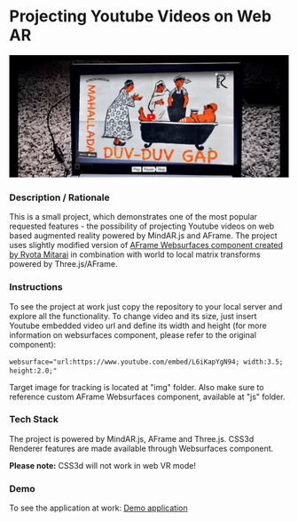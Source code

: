 # Projecting Youtube Videos on Web AR
<img alt="Screenshot" src="img/screenshot.jpg" width="600">

### **Description / Rationale**
This is a small project, which demonstrates one of the most popular requested features - the possibility of projecting Youtube videos on web based augmented reality powered by MindAR.js and AFrame. The project uses slightly modified version of <a href="https://github.com/ryota-mitarai/aframe-websurfaces">AFrame Websurfaces component created by Ryota Mitarai</a> in combination with world to local matrix transforms powered by Three.js/AFrame.  

### **Instructions**
To see the project at work just copy the repository to your local server and explore all the functionality. To change video and its size, just insert Youtube embedded video url and define its width and height (for more information on websurfaces component, please refer to the original component):
```
websurface="url:https://www.youtube.com/embed/L6iKapYgN94; width:3.5; height:2.0;"
```
Target image for tracking is located at "img" folder. Also make sure to reference custom AFrame Websurfaces component, available at "js" folder.

### **Tech Stack**
The project is powered by MindAR.js, AFrame and Three.js. CSS3d Renderer features are made available through Websurfaces component.

<b>Please note:</b> CSS3d will not work in web VR mode!

### **Demo**
To see the application at work: [Demo application](https://webar-youtube.glitch.me/)
